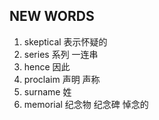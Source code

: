 ## NEW WORDS

1. skeptical 表示怀疑的
2. series 系列 一连串
3. hence 因此
4. proclaim 声明 声称
5. surname 姓
6. memorial 纪念物 纪念碑 悼念的
